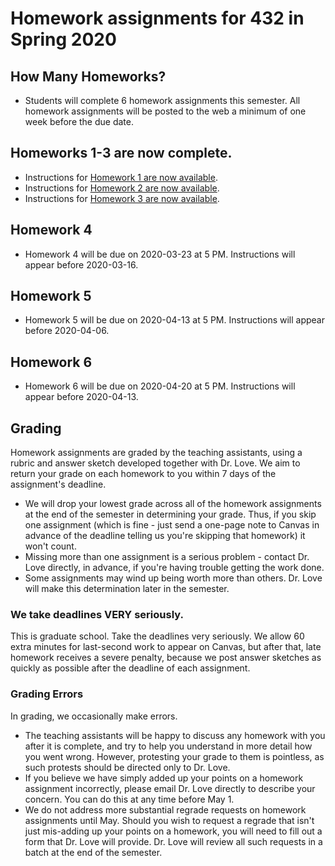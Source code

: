 # Homework assignments for 432 in Spring 2020

## How Many Homeworks?

- Students will complete 6 homework assignments this semester. All homework assignments will be posted to the web a minimum of one week before the due date.

## Homeworks 1-3 are now complete.

- Instructions for [Homework 1 are now available](https://github.com/THOMASELOVE/2020-432/tree/master/homework/hw01).
- Instructions for [Homework 2 are now available](https://github.com/THOMASELOVE/2020-432/tree/master/homework/hw02).
- Instructions for [Homework 3 are now available](https://github.com/THOMASELOVE/2020-432/tree/master/homework/hw03).

## Homework 4

- Homework 4 will be due on 2020-03-23 at 5 PM. Instructions will appear before 2020-03-16.

## Homework 5

- Homework 5 will be due on 2020-04-13 at 5 PM. Instructions will appear before 2020-04-06.

## Homework 6

- Homework 6 will be due on 2020-04-20 at 5 PM. Instructions will appear before 2020-04-13.

## Grading

Homework assignments are graded by the teaching assistants, using a rubric and answer sketch developed together with Dr. Love. We aim to return your grade on each homework to you within 7 days of the assignment's deadline. 

- We will drop your lowest grade across all of the homework assignments at the end of the semester in determining your grade. Thus, if you skip one assignment (which is fine - just send a one-page note to Canvas in advance of the deadline telling us you're skipping that homework) it won't count.
- Missing more than one assignment is a serious problem - contact Dr. Love directly, in advance, if you're having trouble getting the work done.
- Some assignments may wind up being worth more than others. Dr. Love will make this determination later in the semester.

### We take deadlines VERY seriously.

This is graduate school. Take the deadlines very seriously. We allow 60 extra minutes for last-second work to appear on Canvas, but after that, late homework receives a severe penalty, because we post answer sketches as quickly as possible after the deadline of each assignment.

### Grading Errors

In grading, we occasionally make errors.

- The teaching assistants will be happy to discuss any homework with you after it is complete, and try to help you understand in more detail how you went wrong. However, protesting your grade to them is pointless, as such protests should be directed only to Dr. Love. 
- If you believe we have simply added up your points on a homework assignment incorrectly, please email Dr. Love directly to describe your concern. You can do this at any time before May 1.
- We do not address more substantial regrade requests on homework assignments until May. Should you wish to request a regrade that isn't just mis-adding up your points on a homework, you will need to fill out a form that Dr. Love will provide. Dr. Love will review all such requests in a batch at the end of the semester.
